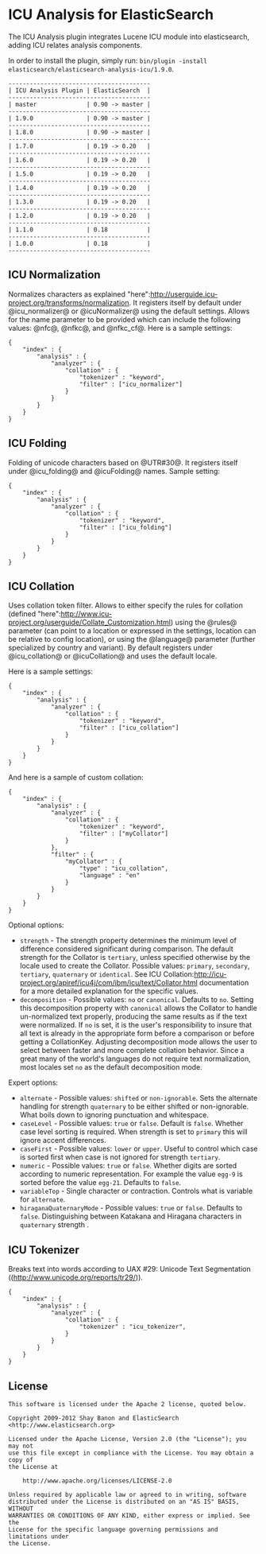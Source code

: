 ICU Analysis for ElasticSearch
==================================

The ICU Analysis plugin integrates Lucene ICU module into elasticsearch, adding ICU relates analysis components.

In order to install the plugin, simply run: `bin/plugin -install elasticsearch/elasticsearch-analysis-icu/1.9.0`.

    ----------------------------------------
    | ICU Analysis Plugin | ElasticSearch  |
    ----------------------------------------
    | master              | 0.90 -> master |
    ----------------------------------------
    | 1.9.0               | 0.90 -> master |
    ----------------------------------------
    | 1.8.0               | 0.90 -> master |
    ----------------------------------------
    | 1.7.0               | 0.19 -> 0.20   |
    ----------------------------------------
    | 1.6.0               | 0.19 -> 0.20   |
    ----------------------------------------
    | 1.5.0               | 0.19 -> 0.20   |
    ----------------------------------------
    | 1.4.0               | 0.19 -> 0.20   |
    ----------------------------------------
    | 1.3.0               | 0.19 -> 0.20   |
    ----------------------------------------
    | 1.2.0               | 0.19 -> 0.20   |
    ----------------------------------------
    | 1.1.0               | 0.18           |
    ----------------------------------------
    | 1.0.0               | 0.18           |
    ----------------------------------------


ICU Normalization
-----------------

Normalizes characters as explained "here":http://userguide.icu-project.org/transforms/normalization. It registers itself by default under @icu_normalizer@ or @icuNormalizer@ using the default settings. Allows for the name parameter to be provided which can include the following values: @nfc@, @nfkc@, and @nfkc_cf@. Here is a sample settings:

    {
        "index" : {
            "analysis" : {
                "analyzer" : {
                    "collation" : {
                        "tokenizer" : "keyword",
                        "filter" : ["icu_normalizer"]
                    }
                }
            }
        }
    }

ICU Folding
-----------

Folding of unicode characters based on @UTR#30@. It registers itself under @icu_folding@ and @icuFolding@ names. Sample setting:

    {
        "index" : {
            "analysis" : {
                "analyzer" : {
                    "collation" : {
                        "tokenizer" : "keyword",
                        "filter" : ["icu_folding"]
                    }
                }
            }
        }
    }

ICU Collation
-------------

Uses collation token filter. Allows to either specify the rules for collation (defined "here":http://www.icu-project.org/userguide/Collate_Customization.html) using the @rules@ parameter (can point to a location or expressed in the settings, location can be relative to config location), or using the @language@ parameter (further specialized by country and variant). By default registers under @icu_collation@ or @icuCollation@ and uses the default locale.

Here is a sample settings:

    {
        "index" : {
            "analysis" : {
                "analyzer" : {
                    "collation" : {
                        "tokenizer" : "keyword",
                        "filter" : ["icu_collation"]
                    }
                }
            }
        }
    }

And here is a sample of custom collation:

    {
        "index" : {
            "analysis" : {
                "analyzer" : {
                    "collation" : {
                        "tokenizer" : "keyword",
                        "filter" : ["myCollator"]
                    }
                },
                "filter" : {
                    "myCollator" : {
                        "type" : "icu_collation",
                        "language" : "en"
                    }
                }
            }
        }
    }

Optional options:
* `strength` - The strength property determines the minimum level of difference considered significant during comparison.
 The default strength for the Collator is `tertiary`, unless specified otherwise by the locale used to create the Collator.
 Possible values: `primary`, `secondary`, `tertiary`, `quaternary` or `identical`.
 See ICU Collation:http://icu-project.org/apiref/icu4j/com/ibm/icu/text/Collator.html documentation for a more detailed
 explanation for the specific values.
* `decomposition` - Possible values: `no` or `canonical`. Defaults to `no`. Setting this decomposition property with
`canonical` allows the Collator to handle un-normalized text properly, producing the same results as if the text were
normalized. If `no` is set, it is the user's responsibility to insure that all text is already in the appropriate form
before a comparison or before getting a CollationKey. Adjusting decomposition mode allows the user to select between
faster and more complete collation behavior. Since a great many of the world's languages do not require text
normalization, most locales set `no` as the default decomposition mode.

Expert options:
* `alternate` - Possible values: `shifted` or `non-ignorable`. Sets the alternate handling for strength `quaternary`
 to be either shifted or non-ignorable. What boils down to ignoring punctuation and whitespace.
* `caseLevel` - Possible values: `true` or `false`. Default is `false`. Whether case level sorting is required. When
 strength is set to `primary` this will ignore accent differences.
* `caseFirst` - Possible values: `lower` or `upper`. Useful to control which case is sorted first when case is not ignored
 for strength `tertiary`.
* `numeric` - Possible values: `true` or `false`. Whether digits are sorted according to numeric representation. For
 example the value `egg-9` is sorted before the value `egg-21`. Defaults to `false`.
* `variableTop` - Single character or contraction. Controls what is variable for `alternate`.
* `hiraganaQuaternaryMode` - Possible values: `true` or `false`. Defaults to `false`. Distinguishing between Katakana
 and Hiragana characters in `quaternary` strength .

ICU Tokenizer
-------------

Breaks text into words according to UAX #29: Unicode Text Segmentation ((http://www.unicode.org/reports/tr29/)).

    {
        "index" : {
            "analysis" : {
                "analyzer" : {
                    "collation" : {
                        "tokenizer" : "icu_tokenizer",
                    }
                }
            }
        }
    }


License
-------

    This software is licensed under the Apache 2 license, quoted below.

    Copyright 2009-2012 Shay Banon and ElasticSearch <http://www.elasticsearch.org>

    Licensed under the Apache License, Version 2.0 (the "License"); you may not
    use this file except in compliance with the License. You may obtain a copy of
    the License at

        http://www.apache.org/licenses/LICENSE-2.0

    Unless required by applicable law or agreed to in writing, software
    distributed under the License is distributed on an "AS IS" BASIS, WITHOUT
    WARRANTIES OR CONDITIONS OF ANY KIND, either express or implied. See the
    License for the specific language governing permissions and limitations under
    the License.
